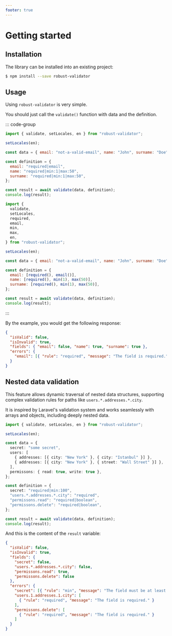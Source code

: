 ```yaml
---
footer: true
---
```


# Getting started

## Installation

The library can be installed into an existing project:

```bash
$ npm install --save robust-validator
```

## Usage

Using `robust-validator` is very simple.

You should just call the `validate()` function with data and the definition.

::: code-group

```js [Declarative]
import { validate, setLocales, en } from "robust-validator";

setLocales(en);

const data = { email: "not-a-valid-email", name: "John", surname: "Doe" };

const definition = {
  email: "required|email",
  name: "required|min:1|max:50",
  surname: "required|min:1|max:50",
};

const result = await validate(data, definition);
console.log(result);
```

```js [Function-based]
import {
  validate,
  setLocales,
  required,
  email,
  min,
  max,
  en,
} from "robust-validator";

setLocales(en);

const data = { email: "not-a-valid-email", name: "John", surname: "Doe" };

const definition = {
  email: [required(), email()],
  name: [required(), min(1), max(50)],
  surname: [required(), min(1), max(50)],
};

const result = await validate(data, definition);
console.log(result);
```

:::

By the example, you would get the following response:

```json
{
  "isValid": false,
  "isInvalid": true,
  "fields": { "email": false, "name": true, "surname": true },
  "errors": {
    "email": [{ "rule": "required", "message": "The field is required." }]
  }
}
```

## Nested data validation

This feature allows dynamic traversal of nested data structures, supporting complex validation rules for paths like `users.*.addresses.*.city`.

It is inspired by Laravel's validation system and works seamlessly with arrays and objects, including deeply nested data.

```ts
import { validate, setLocales, en } from "robust-validator";

setLocales(en);

const data = {
  secret: "some secret",
  users: [
    { addresses: [{ city: "New York" }, { city: "Istanbul" }] },
    { addresses: [{ city: "New York" }, { street: "Wall Street" }] },
  ],
  permissons: { read: true, write: true },
};

const definition = {
  secret: "required|min:100",
  "users.*.addresses.*.city": "required",
  "permissons.read": "required|boolean",
  "permissons.delete": "required|boolean",
};

const result = await validate(data, definition);
console.log(result);
```

And this is the content of the `result` variable:

```json
{
  "isValid": false,
  "isInvalid": true,
  "fields": {
    "secret": false,
    "users.*.addresses.*.city": false,
    "permissons.read": true,
    "permissons.delete": false
  },
  "errors": {
    "secret": [{ "rule": "min", "message": "The field must be at least 100." }],
    "users.1.addresses.1.city": [
      { "rule": "required", "message": "The field is required." }
    ],
    "permissons.delete": [
      { "rule": "required", "message": "The field is required." }
    ]
  }
}
```

